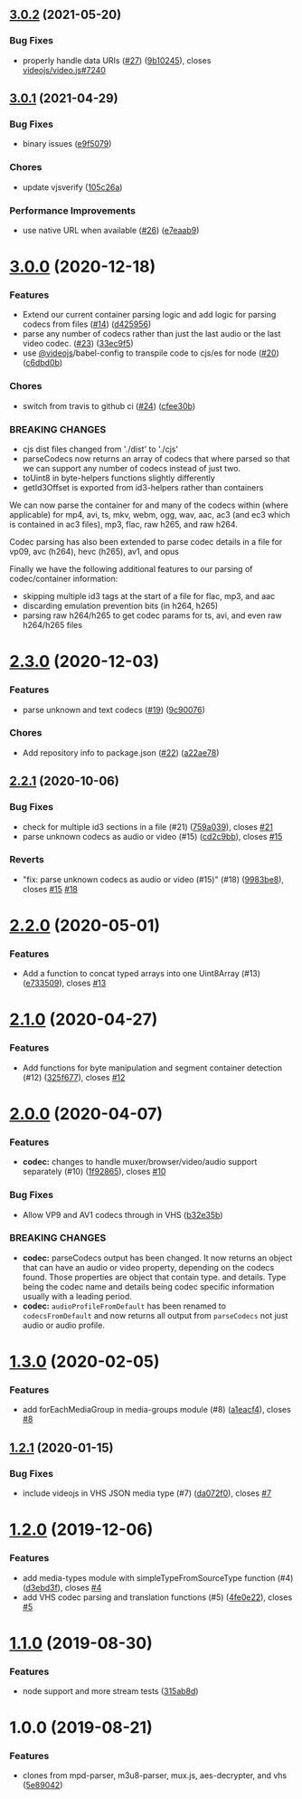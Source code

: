 <a name="3.0.2"></a>
## [3.0.2](https://github.com/videojs/vhs-utils/compare/v3.0.1...v3.0.2) (2021-05-20)

### Bug Fixes

* properly handle data URIs ([#27](https://github.com/videojs/vhs-utils/issues/27)) ([9b10245](https://github.com/videojs/vhs-utils/commit/9b10245)), closes [videojs/video.js#7240](https://github.com/videojs/video.js/issues/7240)

<a name="3.0.1"></a>
## [3.0.1](https://github.com/videojs/vhs-utils/compare/v3.0.0...v3.0.1) (2021-04-29)

### Bug Fixes

* binary issues ([e9f5079](https://github.com/videojs/vhs-utils/commit/e9f5079))

### Chores

* update vjsverify ([105c26a](https://github.com/videojs/vhs-utils/commit/105c26a))

### Performance Improvements

* use native URL when available ([#26](https://github.com/videojs/vhs-utils/issues/26)) ([e7eaab9](https://github.com/videojs/vhs-utils/commit/e7eaab9))

<a name="3.0.0"></a>
# [3.0.0](https://github.com/videojs/vhs-utils/compare/v2.3.0...v3.0.0) (2020-12-18)

### Features

* Extend our current container parsing logic and add logic for parsing codecs from files ([#14](https://github.com/videojs/vhs-utils/issues/14)) ([d425956](https://github.com/videojs/vhs-utils/commit/d425956))
* parse any number of codecs rather than just the last audio or the last video codec. ([#23](https://github.com/videojs/vhs-utils/issues/23)) ([33ec9f5](https://github.com/videojs/vhs-utils/commit/33ec9f5))
* use [@videojs](https://github.com/videojs)/babel-config to transpile code to cjs/es for node ([#20](https://github.com/videojs/vhs-utils/issues/20)) ([c6dbd0b](https://github.com/videojs/vhs-utils/commit/c6dbd0b))

### Chores

* switch from travis to github ci ([#24](https://github.com/videojs/vhs-utils/issues/24)) ([cfee30b](https://github.com/videojs/vhs-utils/commit/cfee30b))


### BREAKING CHANGES

* cjs dist files changed from './dist' to './cjs'
* parseCodecs now returns an array of codecs that where parsed so that we can support any number of codecs instead of just two.
* toUint8 in byte-helpers functions slightly differently
* getId3Offset is exported from id3-helpers rather than containers

We can now parse the container for and many of the codecs within (where applicable) for mp4, avi, ts, mkv, webm, ogg, wav, aac, ac3 (and ec3 which is contained in ac3 files), mp3, flac, raw h265, and raw h264.

Codec parsing has also been extended to parse codec details in a file for vp09, avc (h264), hevc (h265), av1, and opus

Finally we have the following additional features to our parsing of codec/container information:
* skipping multiple id3 tags at the start of a file for flac, mp3, and aac
* discarding emulation prevention bits (in h264, h265)
* parsing raw h264/h265 to get codec params for ts, avi, and even raw h264/h265 files

<a name="2.3.0"></a>
# [2.3.0](https://github.com/videojs/vhs-utils/compare/v2.2.1...v2.3.0) (2020-12-03)

### Features

* parse unknown and text codecs ([#19](https://github.com/videojs/vhs-utils/issues/19)) ([9c90076](https://github.com/videojs/vhs-utils/commit/9c90076))

### Chores

* Add repository info to package.json ([#22](https://github.com/videojs/vhs-utils/issues/22)) ([a22ae78](https://github.com/videojs/vhs-utils/commit/a22ae78))

<a name="2.2.1"></a>
## [2.2.1](https://github.com/videojs/stream/compare/v2.2.0...v2.2.1) (2020-10-06)

### Bug Fixes

* check for multiple id3 sections in a file (#21) ([759a039](https://github.com/videojs/stream/commit/759a039)), closes [#21](https://github.com/videojs/stream/issues/21)
* parse unknown codecs as audio or video (#15) ([cd2c9bb](https://github.com/videojs/stream/commit/cd2c9bb)), closes [#15](https://github.com/videojs/stream/issues/15)

### Reverts

* "fix: parse unknown codecs as audio or video (#15)" (#18) ([9983be8](https://github.com/videojs/stream/commit/9983be8)), closes [#15](https://github.com/videojs/stream/issues/15) [#18](https://github.com/videojs/stream/issues/18)

<a name="2.2.0"></a>
# [2.2.0](https://github.com/videojs/stream/compare/v2.1.0...v2.2.0) (2020-05-01)

### Features

* Add a function to concat typed arrays into one Uint8Array (#13) ([e733509](https://github.com/videojs/stream/commit/e733509)), closes [#13](https://github.com/videojs/stream/issues/13)

<a name="2.1.0"></a>
# [2.1.0](https://github.com/videojs/stream/compare/v2.0.0...v2.1.0) (2020-04-27)

### Features

* Add functions for byte manipulation and segment container detection (#12) ([325f677](https://github.com/videojs/stream/commit/325f677)), closes [#12](https://github.com/videojs/stream/issues/12)

<a name="2.0.0"></a>
# [2.0.0](https://github.com/videojs/stream/compare/v1.3.0...v2.0.0) (2020-04-07)

### Features

* **codec:** changes to handle muxer/browser/video/audio support separately (#10) ([1f92865](https://github.com/videojs/stream/commit/1f92865)), closes [#10](https://github.com/videojs/stream/issues/10)

### Bug Fixes

* Allow VP9 and AV1 codecs through in VHS ([b32e35b](https://github.com/videojs/stream/commit/b32e35b))


### BREAKING CHANGES

* **codec:** parseCodecs output has been changed. It now returns an object that can have an audio or video property, depending on the codecs found. Those properties are object that contain type. and details. Type being the codec name and details being codec specific information usually with a leading period.
* **codec:** `audioProfileFromDefault` has been renamed to `codecsFromDefault` and now returns all output from `parseCodecs` not just audio or audio profile.

<a name="1.3.0"></a>
# [1.3.0](https://github.com/videojs/vhs-utils/compare/v1.2.1...v1.3.0) (2020-02-05)

### Features

* add forEachMediaGroup in media-groups module (#8) ([a1eacf4](https://github.com/videojs/vhs-utils/commit/a1eacf4)), closes [#8](https://github.com/videojs/vhs-utils/issues/8)

<a name="1.2.1"></a>
## [1.2.1](https://github.com/videojs/vhs-utils/compare/v1.2.0...v1.2.1) (2020-01-15)

### Bug Fixes

* include videojs in VHS JSON media type (#7) ([da072f0](https://github.com/videojs/vhs-utils/commit/da072f0)), closes [#7](https://github.com/videojs/vhs-utils/issues/7)

<a name="1.2.0"></a>
# [1.2.0](https://github.com/videojs/vhs-utils/compare/v1.1.0...v1.2.0) (2019-12-06)

### Features

* add media-types module with simpleTypeFromSourceType function (#4) ([d3ebd3f](https://github.com/videojs/vhs-utils/commit/d3ebd3f)), closes [#4](https://github.com/videojs/vhs-utils/issues/4)
* add VHS codec parsing and translation functions (#5) ([4fe0e22](https://github.com/videojs/vhs-utils/commit/4fe0e22)), closes [#5](https://github.com/videojs/vhs-utils/issues/5)

<a name="1.1.0"></a>
# [1.1.0](https://github.com/videojs/stream/compare/v1.0.0...v1.1.0) (2019-08-30)

### Features

* node support and more stream tests ([315ab8d](https://github.com/videojs/stream/commit/315ab8d))

<a name="1.0.0"></a>
# 1.0.0 (2019-08-21)

### Features

* clones from mpd-parser, m3u8-parser, mux.js, aes-decrypter, and vhs ([5e89042](https://github.com/videojs/stream/commit/5e89042))

